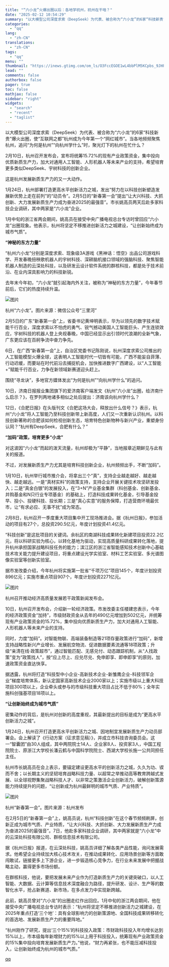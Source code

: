 ```yaml
---
title: "“六小龙”火爆出圈以后：各地学杭州，杭州在干啥？"
date: "2025-02-12 10:54:29"
summary: "以大模型公司深度求索（DeepSeek）为代表、被合称为“六小龙”的6家“科技新贵”爆火出圈，使“互..."
categories:
  - "qq"
lang:
  - "zh-CN"
translations:
  - "zh-CN"
tags:
  - "qq"
menu: ""
thumbnail: "https://inews.gtimg.com/om_ls/O3FccEGOE1wL4bbPlM5KCpbs_9JHPUMDzpPiSh1O4TQ78AA_640360/0"
lead: ""
comments: false
authorbox: false
pager: true
toc: false
mathjax: false
sidebar: "right"
widgets:
  - "search"
  - "recent"
  - "taglist"
---
```


以大模型公司深度求索（DeepSeek）为代表、被合称为“六小龙”的6家“科技新贵”爆火出圈，使“互联网之都”杭州成为今年第一个“网红城市”。当各地频频聚焦杭州，追问“为何是杭州”“向杭州学什么”时，聚光灯下的杭州在忙什么？

2月10日，杭州召开发布会，宣布将统筹15.72%的现有产业政策资金，集中投向优质新质生产力，加大对通用人工智能、人形机器人等未来产业的支持，希望培育更多类似DeepSeek、宇树科技的创新企业。

这是杭州发展新质生产力的又一大动作。

1月24日，杭州部署打造更高水平创新活力之城，发出“努力在以科技创新塑造发展新优势上走在前列”的“动员令”。2月5日的“新春第一会”提出“让大兴科技、大抓创新、大力发展新质生产力成为奋进2025的最强音”。市长姚高员两天后赴多家科技企业调研，其中两家是“六小龙”企业。

1月中旬的浙江省两会期间，姚高员在接受中央广播电视总台专访时曾回应“六小龙”出圈现象。他表示，杭州将坚定不移推进创新活力之城建设，“让创新始终成为城市气质”。

**“神秘的东方力量”**

“杭州六小龙”分别是深度求索、现象级3A游戏《黑神话：悟空》出品公司游戏科学、开发春晚扭秧歌机器人的宇树科技、深耕脑机接口领域的强脑科技、聚焦智能机器人制造的云深处科技，以及研发云设计软件系统的群核科技，都是处于技术前沿、在业内深具影响力的科技新锐。

去年末今年初，“六小龙”就引起海内外关注，被称为“神秘的东方力量”，今年春节前后，它们的热度持续升温。

![图片](https://inews.gtimg.com/om_bt/OWVNW9bbinPoR2IfCpchTZZwkUH_jC3CkwPaYSSitMRggAA/641)

杭州“六小龙”。图片来源：微信公众号“三里河”

2月5日的广东“新春第一会”上，省委书记黄坤明表示，华为以领先的数字技术赋能千行百业，深度求索以不怕虎的勇气、锐气撼动美国人工智能巨头、产生连锁效应，宇树科技的机器人登上央视春晚，中国已经显示出引领时代浪潮的全新气象，广东更应该在百舸争流中奋力争先。

6日，在广西“新春第一会”上，自治区党委书记陈刚说，杭州深度求索公司推出的人工智能模型火爆全球，这表明人工智能时代一切皆有可能，广西不能妄自菲薄、行动迟缓，而要站在时代前沿去捕捉机会，加快推进数字广西建设，以“人工智能+”赋能千行百业，力争在新领域新赛道迎头赶上。

围绕“寻龙诀”，多地官方媒体发出“为何是杭州”“向杭州学什么”的追问。

10日，济南日报报业集团旗下的爱济南客户端发文《杭州“六小龙”出圈，给济南什么启示？》，在罗列两地诸多相似之处后提出：济南该向杭州学什么？

12日，《合肥日报》在头版刊文《合肥这场大会，释放出什么信号？》表示，杭州“六小龙”将人工智能乃至科技创新带上新高度，人们又一次重新认识杭州。以科技创新著称的合肥该如何检视创新生态，培育特色创新物种与新兴产业，重塑身份认同？“杭州有DeepSeek，合肥有什么？”

**“加码”政策，培育更多“小龙”**

对这波因“六小龙”而起的泼天流量，杭州却极为“平静”，当地报章近期鲜见与此有关的报道。

不过，对发展新质生产力尤其是培育科技创新企业，杭州频频出手，不断“加码”。

1月10日，杭州举行城市推介会，将拿出三个“真”，支持企业越走越好、越走越快、越走越远。一是“真材实料”的政策支持，支持企业开展关键技术攻坚研发投入；二是“真金白银”的发展投入，在“3+N”产业基金集群（科创基金、创新基金、并购基金和N只行业专项基金）的基础上，打造科技成果转化基金，引导基金投早、投小、投硬科技、投长期；三是“真心实意”的服务保障，打造营商环境最优市，让“有求必应、无事不扰”成为常态。

2月8日，杭州召开一季度重大项目集中开工现场推进会。据《杭州日报》，参加活动的项目有27个，总投资290.5亿元，年度计划投资41.4亿元。

“科技创新”是这批项目的关键词。余杭区的南湖科技成果转化新建项目投资22.2亿元，将以科研实验为核心，以转化基地为驱动，实现高质量科研成果转化落地，提升杭州承担国家战略科技任务的能力；滨江区的浙江省智能感知技术创新中心基础技术攻关能力提升建设项目，将重点建设光学实验室、材料工艺实验室、多光谱图像实验室等创新实验室。

据市发改委介绍，今年杭州将实施第一批省“千项万亿”项目145个，年度计划投资896亿元；实施市重点项目907个，年度计划投资2271亿元。

![图片](https://inews.gtimg.com/om_bt/OBH1rASs23N-eYGMnWRVze6PuAJ4qvX811HmzkId5MMfYAA/641)

杭州召开推动经济高质量发展若干政策新闻发布会。

10日，杭州召开发布会，介绍新一轮经济政策。市发改委主任楼建忠表示，今年的经济政策资金“加持”，市级财政资金从去年的490亿元增加到502亿元，并统筹现有产业政策资金的15.72%，集中投向优质新质生产力，加大对通用人工智能、人形机器人等未来产业的支持。

同时，力度“加码”。对智能物联、高端装备制造等21项存量政策进行“加码”，新增支持战略性新兴产业增长、发展航空物流、促进数据要素流通等18项政策；升级“亲清在线·政策超市”，通过智能匹配、无感兑付、动态跟踪机制，从“人找政策”变为“政策找人”，按“应上尽上、应兑尽兑、免申即享、即申即享”的原则，加速政策资金直达快享。

据透露，杭州将打造“科技型中小企业-高新技术企业-新雏鹰企业-科技领军企业”梯度培育体系，新认定国家高新技术企业2000家以上；实施市级以上重大科技项目300项以上，企业牵头或参与的市级科技重大项目占比不低于80%；全年实施科创强基项目18项以上。

**“让创新始终成为城市气质”**

密集动作的背后，是杭州对创新的高度重视，其最新提出的目标是成为“更高水平创新活力之城”。

1月24日，杭州召开打造更高水平创新活力之城、因地制宜发展新质生产力动员部署会。会上解读了《行动方案（征求意见稿）》，并成立市科技咨询委员会。这一“智囊团”由30人组成，其中两院院士14人、企业家8人、投资家3人，中国工程院院士、原浙江大学校长潘云鹤与中国科学院院士、西湖大学校长施一公共同担任主任。

杭州市长姚高员在会上表示，要锚定建设更高水平的创新活力之城，久久为功、锲而不舍；以长期主义的坚韧培育战略科技力量、以超常之举推动高等教育跨越式发展、以全球视野集聚战略科技人才、以非常之策激活企业创新活力，破解创新策源能力持续提升的问题，“让创新成为杭州最鲜明的城市气质、产业特质”。

![图片](https://inews.gtimg.com/om_bt/OoVqghFy4fjKd_Lz6of8ZABUzbhBwj4700thMSYiH1tvUAA/641)

杭州“新春第一会”。图片来源：杭州发布

在2月5日的“新春第一会”上，姚高员说，杭州“科技创新”在这个春节频频刷屏，创新正成为城市气质、产业特质，“让大兴科技、大抓创新、大力发展新质生产力成为奋进2025的最强音”。7日，他赴多家科技企业调研，其中两家就是“六小龙”中的云深处科技有限公司、群核信息技术有限公司。

据《杭州日报》报道，在云深处科技，姚高员详细了解各类产品性能，询问发展需求。他希望企业持续加大核心技术攻关，在推动成果转化、应用场景创新等方面敢闯敢试，链接更多上下游企业，进一步锻造核心竞争力，在行业未来发展中把握战略主动，赢得更多市场份额。

在群核科技，他说，要把发展未来产业作为打造新质生产力的关键突破口，以人工智能、大数据、云计算等信息技术深度融合为路径，提升研发、设计、生产等的数智化水平，抢占新赛道、新市场，在多点发力中实现新跨越。

此前，姚高员曾对“六小龙”的出圈走红作出回应。1月中旬的浙江两会期间，他在接受中央广播电视总台专访时表示：“杭州将坚定不移推进创新活力之城建设，在2025年重点打造‘三个地’：具有全球影响力的创新策源地、全国科技成果转移转化的首选地、发展新质生产力的重要阵地。”

“杭州刚作了研究，提出‘三个15%’的科技投入政策：市财政科技投入年均增长达到15%以上，市本级每年新增财力的15%以上用于科技投入，统筹现有产业政策资金的15%集中投向培育发展新质生产力。”他说，“财力再紧张，也不能压减科技投入，让创新始终成为杭州的城市气质。”

[qq](https://new.qq.com/rain/a/20250212A03BKO00)

